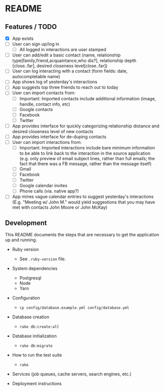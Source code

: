 # README

## Features / TODO

* [x] App exists
* [ ] User can sign up/log in
  * [ ] All logged in interactions are user stamped
* [ ] User can add/edit a basic contact (name, relationship type[family,friend,acquaintance,who dis?], relationship depth [close..far], desired closeness level[close..far])
* [ ] User can log interacting with a contact (form fields: date, autocompletable name)
* [ ] App shows log of yesterday's interactions
* [ ] App suggests top three friends to reach out to today
* [ ] User can import contacts from:
  * [ ] Important: Imported contacts include additional information (image, handle, contact info, etc)
  * [ ] Google contacts
  * [ ] Facebook
  * [ ] Twitter
* [ ] App provides interface for quickly categorizing relationship distance and desired closeness level of new contacts
* [ ] App provides interface for de-duping contacts
* [ ] User can import interactions from:
  * [ ] Important: Imported interactions include bare minimum information to be able to link back to the interaction in the source application (e.g. only preview of email subject lines, rather than full emails; the fact that there was a FB message, rather than the message itself)
  * [ ] Gmail
  * [ ] Facebook
  * [ ] Twitter
  * [ ] Google calendar invites
  * [ ] Phone calls (via. native app?)
* [ ] App mines vague calendar entries to suggest yesterday's interactions (E.g. "Meeting w/ John M." would yield suggestions that you may have met with contacts John Moore or John McKay)

## Development

This README documents the steps that are necessary to get the application up and running.

* Ruby version

  * See `.ruby-version` file.

* System dependencies

  * Postgresql
  * Node
  * Yarn

* Configuration

  * `cp config/database.example.yml config/database.yml`

* Database creation

  * `rake db:create:all`

* Database initialization

  * `rake db:migrate`

* How to run the test suite

  * `rake`

* Services (job queues, cache servers, search engines, etc.)

* Deployment instructions

